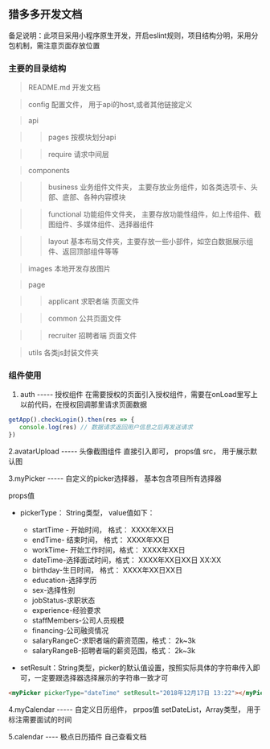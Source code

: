 ## 猎多多开发文档
备足说明：此项目采用小程序原生开发，开启eslint规则，项目结构分明，采用分包机制，需注意页面存放位置

### 主要的目录结构
> README.md  开发文档

> config 配置文件， 用于api的host,或者其他链接定义

>  api 

> > pages 按模块划分api 
    
> > require 请求中间层
    
>  components

> > business 业务组件文件夹， 主要存放业务组件，如各类选项卡、头部、底部、各种内容模块

> > functional 功能组件文件夹， 主要存放功能性组件，如上传组件、截图组件、多媒体组件、选择器组件

> > layout 基本布局文件夹，主要存放一些小部件，如空白数据展示组件、返回顶部组件等等

> images 本地开发存放图片


> page

> > applicant  求职者端 页面文件

> > common 公共页面文件

> > recruiter 招聘者端 页面文件

> utils 各类js封装文件夹
>

### 组件使用
1. auth ----- 授权组件
在需要授权的页面引入授权组件，需要在onLoad里写上以前代码，在授权回调那里请求页面数据

``` javascript  
getApp().checkLogin().then(res => {
   console.log(res) // 数据请求返回用户信息之后再发送请求
})
```

2.avatarUpload ----- 头像截图组件
直接引入即可， props值 src， 用于展示默认图

3.myPicker ----- 自定义的picker选择器， 基本包含项目所有选择器

props值

+ pickerType： String类型， value值如下：
  - startTime - 开始时间， 格式： XXXX年XX日
  - endTime- 结束时间， 格式： XXXX年XX日 
  - workTime- 开始工作时间，格式： XXXX年XX日
  -  dateTime-选择面试时间，格式： XXXX年XX日XX日 XX:XX
  - birthday-生日时间， 格式： XXXX年XX日XX日
  - education-选择学历
  - sex-选择性别
  - jobStatus-求职状态
  - experience-经验要求
  - staffMembers-公司人员规模
  - financing-公司融资情况
  - salaryRangeC-求职者端的薪资范围，格式： 2k~3k
  - salaryRangeB-招聘者端的薪资范围，格式： 2k~3k

+ setResult：String类型，picker的默认值设置，按照实际具体的字符串传入即可，一定要跟选择器选择展示的字符串一致才可

``` html
<myPicker pickerType="dateTime" setResult="2018年12月17日 13:22"></myPicker>
```

4.myCalendar ----- 自定义日历组件， prpos值 setDateList，Array类型， 用于标注需要面试的时间

5.calendar ---- 极点日历插件 自己查看文档